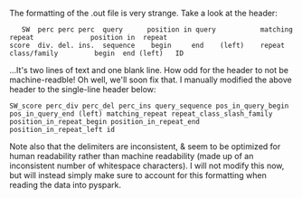 The formatting of the .out file is very strange. Take a look at the header:
```
   SW  perc perc perc  query      position in query           matching       repeat              position in  repeat
score  div. del. ins.  sequence    begin     end    (left)    repeat         class/family         begin  end (left)   ID

```

...It's two lines of text and one blank line. How odd for the header to not be machine-readble! Oh well, we'll soon fix that.
I manually modified the above header to the single-line header below:

```
SW_score perc_div perc_del perc_ins query_sequence pos_in_query_begin pos_in_query_end (left) matching_repeat repeat_class_slash_family position_in_repeat_begin position_in_repeat_end position_in_repeat_left id
```

Note also that the delimiters are inconsistent, & seem to be optimized for human readability rather than machine readability (made up of an inconsistent number of whitespace characters). I will not modify this now, but will instead simply make sure to account for this formatting when reading the data into pyspark. 